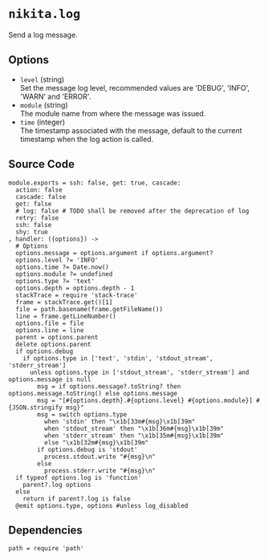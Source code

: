 
# `nikita.log`

Send a log message.

## Options


* `level` (string)   
  Set the message log level, recommended values are 'DEBUG', 'INFO', 'WARN' and
  'ERROR'.
* `module` (string)   
  The module name from where the message was issued.
* `time` (integer)   
  The timestamp associated with the message, default to the current timestamp
  when the log action is called.

## Source Code

    module.exports = ssh: false, get: true, cascade:
      action: false
      cascade: false
      get: false
      # log: false # TODO shall be removed after the deprecation of log
      retry: false
      ssh: false
      shy: true
    , handler: ({options}) ->
      # Options
      options.message = options.argument if options.argument?
      options.level ?= 'INFO'
      options.time ?= Date.now()
      options.module ?= undefined
      options.type ?= 'text'
      options.depth = options.depth - 1
      stackTrace = require 'stack-trace'
      frame = stackTrace.get()[1]
      file = path.basename(frame.getFileName())
      line = frame.getLineNumber()
      options.file = file
      options.line = line
      parent = options.parent
      delete options.parent
      if options.debug
        if options.type in ['text', 'stdin', 'stdout_stream', 'stderr_stream']
          unless options.type in ['stdout_stream', 'stderr_stream'] and options.message is null
            msg = if options.message?.toString? then options.message.toString() else options.message
            msg = "[#{options.depth}.#{options.level} #{options.module}] #{JSON.stringify msg}"
            msg = switch options.type
              when 'stdin' then "\x1b[33m#{msg}\x1b[39m"
              when 'stdout_stream' then "\x1b[36m#{msg}\x1b[39m"
              when 'stderr_stream' then "\x1b[35m#{msg}\x1b[39m"
              else "\x1b[32m#{msg}\x1b[39m"
            if options.debug is 'stdout'
              process.stdout.write "#{msg}\n"
            else
              process.stderr.write "#{msg}\n"
      if typeof options.log is 'function'
        parent?.log options
      else
        return if parent?.log is false
      @emit options.type, options #unless log_disabled

## Dependencies

    path = require 'path'
